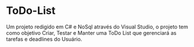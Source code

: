 # ToDo-List
 Um projeto redigido em C# e NoSql através do Visual Studio, o projeto tem como objetivo Criar, Testar e Manter uma ToDo List que gerenciará as tarefas e deadlines do Usuário.

